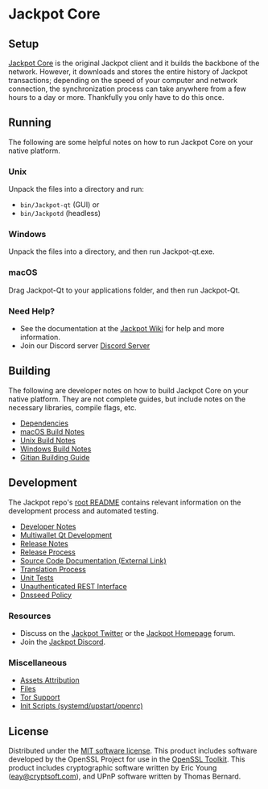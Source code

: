 Jackpot Core
=============

Setup
---------------------
[Jackpot Core](https://777coin.win/) is the original Jackpot client and it builds the backbone of the network. However, it downloads and stores the entire history of Jackpot transactions; depending on the speed of your computer and network connection, the synchronization process can take anywhere from a few hours to a day or more. Thankfully you only have to do this once.

Running
---------------------
The following are some helpful notes on how to run Jackpot Core on your native platform.

### Unix

Unpack the files into a directory and run:

- `bin/Jackpot-qt` (GUI) or
- `bin/Jackpotd` (headless)

### Windows

Unpack the files into a directory, and then run Jackpot-qt.exe.

### macOS

Drag Jackpot-Qt to your applications folder, and then run Jackpot-Qt.

### Need Help?

* See the documentation at the [Jackpot Wiki](https://github.com/777-project/777/)
for help and more information.
* Join our Discord server [Discord Server](https://discordapp.com/invite/HNyRevT)

Building
---------------------
The following are developer notes on how to build Jackpot Core on your native platform. They are not complete guides, but include notes on the necessary libraries, compile flags, etc.

- [Dependencies](dependencies.md)
- [macOS Build Notes](build-osx.md)
- [Unix Build Notes](build-unix.md)
- [Windows Build Notes](build-windows.md)
- [Gitian Building Guide](gitian-building.md)

Development
---------------------
The Jackpot repo's [root README](/README.md) contains relevant information on the development process and automated testing.

- [Developer Notes](developer-notes.md)
- [Multiwallet Qt Development](multiwallet-qt.md)
- [Release Notes](release-notes.md)
- [Release Process](release-process.md)
- [Source Code Documentation (External Link)](https://github.com/777-project/777/)
- [Translation Process](translation_process.md)
- [Unit Tests](unit-tests.md)
- [Unauthenticated REST Interface](REST-interface.md)
- [Dnsseed Policy](dnsseed-policy.md)

### Resources
* Discuss on the [Jackpot Twitter](https://twitter.com/777coinwin) or the [Jackpot Homepage](https://777coin.win/) forum.
* Join the [Jackpot Discord](https://discordapp.com/invite/HNyRevT).

### Miscellaneous
- [Assets Attribution](assets-attribution.md)
- [Files](files.md)
- [Tor Support](tor.md)
- [Init Scripts (systemd/upstart/openrc)](init.md)

License
---------------------
Distributed under the [MIT software license](/COPYING).
This product includes software developed by the OpenSSL Project for use in the [OpenSSL Toolkit](https://www.openssl.org/). This product includes
cryptographic software written by Eric Young ([eay@cryptsoft.com](mailto:eay@cryptsoft.com)), and UPnP software written by Thomas Bernard.
